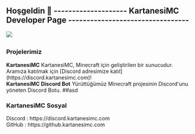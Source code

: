 ## Hoşgeldin 👋 -------------------- KartanesiMC Developer Page ---------------------------------
<img src="https://i.imgur.com/HL04oIw.jpg" weight="2000"/> </div>
##
<h3>Projelerimiz</h3>
<b>KartanesiMC</b> KartanesiMC, Minecraft için geliştirilen bir sunucudur. Aramıza katılmak için [Discord adresimize katıl](https://discord.kartanesimc.com)!
<b><br>KartanesiMC Discord Bot</b> Yürüttüğümüz Minecraft projesinin Discord'unu yöneten Discord Botu.
##asd
<h3>KartanesiMC Sosyal</h3>
Discord : https://discord.kartanesimc.com
<br>GitHub : https://github.kartanesimc.com

<!--

**Here are some ideas to get you started:**

🙋‍♀️ A short introduction - what is your organization all about?
🌈 Contribution guidelines - how can the community get involved?
👩‍💻 Useful resources - where can the community find your docs? Is there anything else the community should know?
🍿 Fun facts - what does your team eat for breakfast?
🧙 Remember, you can do mighty things with the power of [Markdown](https://docs.github.com/github/writing-on-github/getting-started-with-writing-and-formatting-on-github/basic-writing-and-formatting-syntax)
-->
